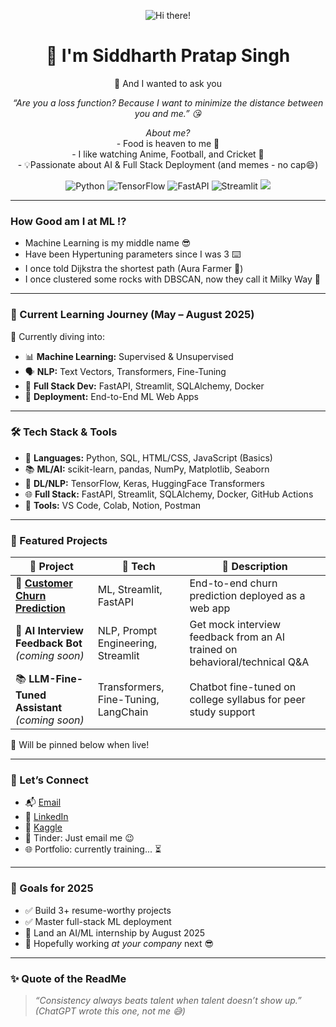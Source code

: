 <p align="center">
  <img src="https://img.shields.io/badge/Hi%20there!-👋-blueviolet" alt="Hi there!"/>  
</p>

<h1 align="center">
  👋 I'm Siddharth Pratap Singh
</h1>

<p align="center">
  🚀 And I wanted to ask you
</p>

<p align="center">
  <i>“Are you a loss function? Because I want to minimize the distance between you and me.” 😘</i>
</p>
<p align="center">
  <i>About me?</i><br>
    - Food is heaven to me 🤤 <br>
  - I like watching Anime, Football, and Cricket 🏏 <br>
- 💡Passionate about AI & Full Stack Deployment (and memes - no cap😄)
</p>

<p align="center">
  <img src="https://img.shields.io/badge/Python-3776AB?style=for-the-badge&logo=python&logoColor=white" alt="Python"/>
  <img src="https://img.shields.io/badge/TensorFlow-FF6F00?style=for-the-badge&logo=tensorflow&logoColor=white" alt="TensorFlow"/>
  <img src="https://img.shields.io/badge/FastAPI-009688?style=for-the-badge&logo=fastapi&logoColor=white" alt="FastAPI"/>
  <img src="https://img.shields.io/badge/Streamlit-FF4B4B?style=for-the-badge&logo=streamlit&logoColor=white" alt="Streamlit"/>
  <img src="https://img.shields.io/badge/Docker-2496ED?style=for-the-badge&logo=docker&logoColor=white"/>
</p>


---
### How Good am I at ML ⁉️
   - Machine Learning is my middle name 😎 <br> 
  - Have been Hypertuning parameters since I was 3 ⌨️<br>
  - I once told Dijkstra the shortest path (Aura Farmer 🗿) <br>
  - I once clustered some rocks with DBSCAN, now they call it Milky Way 🌌
---

### 🚀 Current Learning Journey (May – August 2025)

🧠 Currently diving into:
- 📊 **Machine Learning:** Supervised & Unsupervised  
- 🗣️ **NLP:** Text Vectors, Transformers, Fine-Tuning  
- 🧱 **Full Stack Dev:** FastAPI, Streamlit, SQLAlchemy, Docker  
- 🚢 **Deployment:** End-to-End ML Web Apps  
---

### 🛠️ Tech Stack & Tools

- 🐍 **Languages:** Python, SQL, HTML/CSS, JavaScript (Basics)  
- 📚 **ML/AI:** scikit-learn, pandas, NumPy, Matplotlib, Seaborn  
- 🤖 **DL/NLP:** TensorFlow, Keras, HuggingFace Transformers  
- 🌐 **Full Stack:** FastAPI, Streamlit, SQLAlchemy, Docker, GitHub Actions  
- 🧰 **Tools:** VS Code, Colab, Notion, Postman  

---

### 📌 Featured Projects

| 🚀 Project | 🔧 Tech | 📝 Description |
|-----------|--------|----------------|
| 🧠 [**Customer Churn Prediction**](https://customer-churn-sid.streamlit.app/) | ML, Streamlit, FastAPI | End-to-end churn prediction deployed as a web app |
| 💬 **AI Interview Feedback Bot** *(coming soon)* | NLP, Prompt Engineering, Streamlit | Get mock interview feedback from an AI trained on behavioral/technical Q&A |
| 📚 **LLM-Fine-Tuned Assistant** *(coming soon)* | Transformers, Fine-Tuning, LangChain | Chatbot fine-tuned on college syllabus for peer study support |

🔗 Will be pinned below when live!

---

### 📣 Let’s Connect

- 📬 [Email](mailto:siddharthsingh10454@gmail.com)  
- 💼 [LinkedIn](https://www.linkedin.com/in/siddharth-pratap-singh-5b12ba203/)  
- 🐍 [Kaggle](https://www.kaggle.com/siddhar1h)  
- 💌 Tinder: Just email me 😉  
- 🌐 Portfolio: currently training... ⏳  

---

### 🌟 Goals for 2025

- ✅ Build 3+ resume-worthy projects  
- ✅ Master full-stack ML deployment  
- 🚀 Land an AI/ML internship by August 2025  
- 🏢 Hopefully working *at your company* next 😎  

---

### ✨ Quote of the ReadMe

> _“Consistency always beats talent when talent doesn’t show up.”_  
> *(ChatGPT wrote this one, not me 😅)*  
